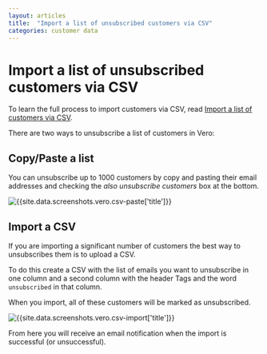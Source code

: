 ```yaml
---
layout: articles
title:  "Import a list of unsubscribed customers via CSV"
categories: customer data
---
```



# Import a list of unsubscribed customers via CSV

To learn the full process to import customers via CSV, read [Import a list of customers via CSV](/help/articles/import-a-list-of-customers-via-csv.html).

There are two ways to unsubscribe a list of customers in Vero:

## Copy/Paste a list

You can unsubscribe up to 1000 customers by copy and pasting their email addresses and checking the *also unsubscribe customers* box at the bottom.

![{{site.data.screenshots.vero.csv-paste['title']}}]({{site.data.screenshots.vero.csv-paste.image}})

## Import a CSV

If you are importing a significant number of customers the best way to unsubscribes them is to upload a CSV.

To do this create a CSV with the list of emails you want to unsubscribe in one column and a second column with the header Tags and the word `unsubscribed` in that column.

When you import, all of these customers will be marked as unsubscribed.

![{{site.data.screenshots.vero.csv-import['title']}}]({{site.data.screenshots.vero.csv-import.image}})

From here you will receive an email notification when the import is successful (or unsuccessful).